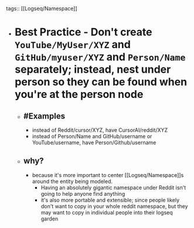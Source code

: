tags:: [[Logseq/Namespace]]

- # Best Practice - Don't create `YouTube/MyUser/XYZ` and `GitHub/myuser/XYZ` and `Person/Name` separately; instead, nest under person so they can be found when you're at the person node
	- ## #Examples
		- instead of Reddit/cursor/XYZ, have CursorAI/reddit/XYZ
		- instead of Person/Name and GitHub/username or YouTube/username, have Person/Github/username
	- ## why?
		- because it's more important to center [[Logseq/Namespace]]s around the entity being modeled.
			- Having an absolutely gigantic namespace under Reddit isn't going to help anyone find anything
			- it's also more portable and extensible; since people likely don't want to copy in your whole reddit namespace, but they may want to copy in individual people into their logseq garden